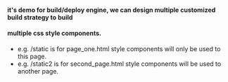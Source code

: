 #### it's demo for build/deploy engine, we can design multiple customized build strategy to build
#### multiple css style components.

- e.g. /static is for page_one.html style components will only be used to this page.
- e.g. /static2 is for second_page.html style components will be used to another page.